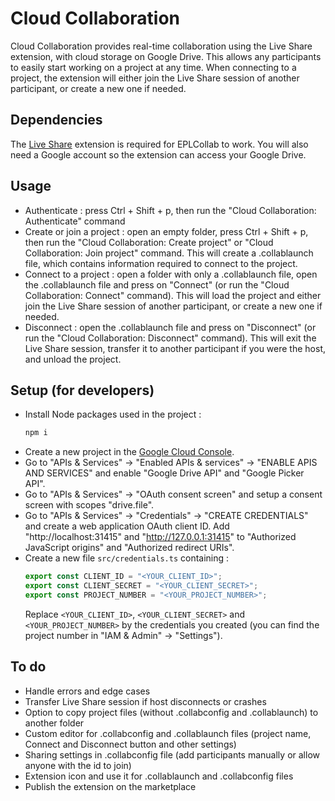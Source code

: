 # Cloud Collaboration

Cloud Collaboration provides real-time collaboration using the Live Share extension, with cloud storage on Google Drive.
This allows any participants to easily start working on a project at any time.
When connecting to a project, the extension will either join the Live Share session of another participant, or create a new one if needed.

## Dependencies
The [Live Share](https://marketplace.visualstudio.com/items?itemName=MS-vsliveshare.vsliveshare) extension is required for EPLCollab to work.
You will also need a Google account so the extension can access your Google Drive.

## Usage
- Authenticate : press Ctrl + Shift + p, then run the "Cloud Collaboration: Authenticate" command
- Create or join a project : open an empty folder, press Ctrl + Shift + p, then run the "Cloud Collaboration: Create project" or "Cloud Collaboration: Join project" command. This will create a .collablaunch file, which contains information required to connect to the project.
- Connect to a project : open a folder with only a .collablaunch file, open the .collablaunch file and press on "Connect" (or run the "Cloud Collaboration: Connect" command). This will load the project and either join the Live Share session of another participant, or create a new one if needed.
- Disconnect : open the .collablaunch file and press on "Disconnect" (or run the "Cloud Collaboration: Disconnect" command). This will exit the Live Share session, transfer it to another participant if you were the host, and unload the project.


## Setup (for developers)
- Install Node packages used in the project : 
    ```bash
    npm i
    ```
- Create a new project in the [Google Cloud Console](https://console.cloud.google.com/projectcreate).
- Go to "APIs & Services" -> "Enabled APIs & services" -> "ENABLE APIS AND SERVICES" and enable "Google Drive API" and "Google Picker API".
- Go to "APIs & Services" -> "OAuth consent screen" and setup a consent screen with scopes "drive.file".
- Go to "APIs & Services" -> "Credentials" -> "CREATE CREDENTIALS" and create a web application OAuth client ID. Add "http://localhost:31415" and "http://127.0.0.1:31415" to "Authorized JavaScript origins" and "Authorized redirect URIs".
- Create a new file `src/credentials.ts` containing :
    ```ts
    export const CLIENT_ID = "<YOUR_CLIENT_ID>";
    export const CLIENT_SECRET = "<YOUR_CLIENT_SECRET>";
    export const PROJECT_NUMBER = "<YOUR_PROJECT_NUMBER>";
    ```
    Replace `<YOUR_CLIENT_ID>`, `<YOUR_CLIENT_SECRET>` and `<YOUR_PROJECT_NUMBER>` by the credentials you created (you can find the project number in "IAM & Admin" -> "Settings").

## To do
- Handle errors and edge cases
- Transfer Live Share session if host disconnects or crashes
- Option to copy project files (without .collabconfig and .collablaunch) to another folder
- Custom editor for .collabconfig and .collablaunch files (project name, Connect and Disconnect button and other settings)
- Sharing settings in .collabconfig file (add participants manually or allow anyone with the id to join)
- Extension icon and use it for .collablaunch and .collabconfig files
- Publish the extension on the marketplace